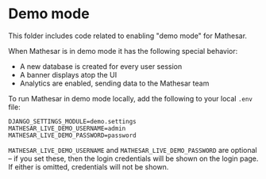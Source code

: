 # Demo mode

This folder includes code related to enabling "demo mode" for Mathesar.

When Mathesar is in demo mode it has the following special behavior:

- A new database is created for every user session
- A banner displays atop the UI
- Analytics are enabled, sending data to the Mathesar team

To run Mathesar in demo mode locally, add the following to your local `.env` file:

```
DJANGO_SETTINGS_MODULE=demo.settings
MATHESAR_LIVE_DEMO_USERNAME=admin
MATHESAR_LIVE_DEMO_PASSWORD=password
```

`MATHESAR_LIVE_DEMO_USERNAME` and `MATHESAR_LIVE_DEMO_PASSWORD` are optional – if you set these, then the login credentials will be shown on the login page. If either is omitted, credentials will not be shown.
